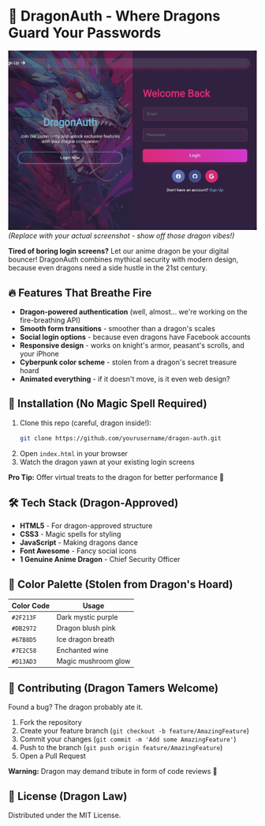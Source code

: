 # 🐉 DragonAuth - Where Dragons Guard Your Passwords

![DragonAuth Screenshot](./img/screenshot.jpg)  
*(Replace with your actual screenshot - show off those dragon vibes!)*

**Tired of boring login screens?** Let our anime dragon be your digital bouncer! DragonAuth combines mythical security with modern design, because even dragons need a side hustle in the 21st century.

## 🔥 Features That Breathe Fire

- **Dragon-powered authentication** (well, almost... we're working on the fire-breathing API)
- **Smooth form transitions** - smoother than a dragon's scales
- **Social login options** - because even dragons have Facebook accounts
- **Responsive design** - works on knight's armor, peasant's scrolls, and your iPhone
- **Cyberpunk color scheme** - stolen from a dragon's secret treasure hoard
- **Animated everything** - if it doesn't move, is it even web design?

## 🚀 Installation (No Magic Spell Required)

1. Clone this repo (careful, dragon inside!):
   ```bash
   git clone https://github.com/yourusername/dragon-auth.git
   ```
2. Open `index.html` in your browser
3. Watch the dragon yawn at your existing login screens

**Pro Tip:** Offer virtual treats to the dragon for better performance 🍗

## 🛠 Tech Stack (Dragon-Approved)

- **HTML5** - For dragon-approved structure
- **CSS3** - Magic spells for styling
- **JavaScript** - Making dragons dance
- **Font Awesome** - Fancy social icons
- **1 Genuine Anime Dragon** - Chief Security Officer

## 🎨 Color Palette (Stolen from Dragon's Hoard)

| Color Code       | Usage                |
|------------------|----------------------|
| `#2F213F`        | Dark mystic purple   |
| `#DB2972`        | Dragon blush pink    |
| `#67B8D5`        | Ice dragon breath    |
| `#7E2C58`        | Enchanted wine       |
| `#D13AD3`        | Magic mushroom glow  |

## 🤝 Contributing (Dragon Tamers Welcome)

Found a bug? The dragon probably ate it.  
1. Fork the repository
2. Create your feature branch (`git checkout -b feature/AmazingFeature`)
3. Commit your changes (`git commit -m 'Add some AmazingFeature'`)
4. Push to the branch (`git push origin feature/AmazingFeature`)
5. Open a Pull Request

**Warning:** Dragon may demand tribute in form of code reviews 🐲

## 📜 License (Dragon Law)

Distributed under the MIT License.
